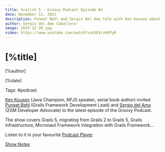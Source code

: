 ```yaml
---
title: Grails® 5 - Groovy Podcast Episode 84 
date: November 11, 2021
description: Puneet Behl and Sergio del Amo talk with Ken Kousen about everything Grails. 
author: Sergio del Amo Caballero
image: 2019-12-20.jpg
video: https://www.youtube.com/watch?v=b3EVczHSPy0
---
```


# [%title]

[%author]

[%date]

Tags: #podcast

[Ken Kousen](https://twitter.com/kenkousen) (Java Champion, NFJS speaker, serial book author) invited [Puneet Behl](https://twitter.com/puneetbhl) (Grails Framework Development Lead) and [Sergio del Amo](https://twitter.com/sdelamo) (2GM Developer Advocate) to the latest episode of the Groovy Podcast.  

The show covers Grails 5, migrating from Grails 2 to Grails 5, Grails infrastructure, Micronaut Framework integration with Grails Framework...

Listen to it in your favourite [Podcast Player](https://nofluffjuststuff.com/podcast/2/groovy_podcast_84_s05e04_with_sergio_del_amo_and_paul_king)

[Show Notes](https://github.com/groovy-podcast/groovypodcast/blob/master/ep-84.asciidoc)
